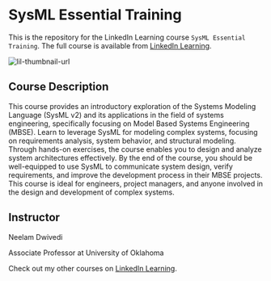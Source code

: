 # SysML Essential Training
This is the repository for the LinkedIn Learning course `SysML Essential Training`. The full course is available from [LinkedIn Learning][lil-course-url].

![lil-thumbnail-url]

## Course Description

This course provides an introductory exploration of the Systems Modeling Language (SysML v2) and its applications in the field of systems engineering, specifically focusing on Model Based Systems Engineering (MBSE). Learn to leverage SysML for modeling complex systems, focusing on requirements analysis, system behavior, and structural modeling. Through hands-on exercises, the course enables you to design and analyze system architectures effectively. By the end of the course, you should be well-equipped to use SysML to communicate system design, verify requirements, and improve the development process in their MBSE projects. This course is ideal for engineers, project managers, and anyone involved in the design and development of complex systems.

## Instructor

Neelam Dwivedi

Associate Professor at University of Oklahoma

                            

Check out my other courses on [LinkedIn Learning](https://www.linkedin.com/learning/instructors/neelam-dwivedi?u=104).


[0]: # (Replace these placeholder URLs with actual course URLs)

[lil-course-url]: https://www.linkedin.com/learning/systems-engineering-with-sysml-26222721
[lil-thumbnail-url]: https://media.licdn.com/dms/image/v2/D4E0DAQEHiJkrsgA6VA/learning-public-crop_675_1200/B4EZd.uWuiGwAY-/0/1750177771116?e=2147483647&v=beta&t=xJq58hSGiz4PqsAKr1kcJqHPs0JRL6QJzCbauUc-3rY

